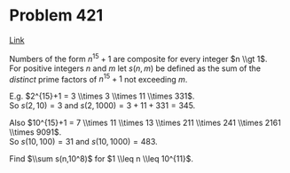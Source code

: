 # Problem 421

[Link](https://projecteuler.net/problem=421)

Numbers of the form $n^{15}+1$ are composite for every integer $n \\gt 1$.  
For positive integers $n$ and $m$ let $s(n,m)$ be defined as the sum of the *distinct* prime factors of $n^{15}+1$ not exceeding $m$. 

E.g. $2^{15}+1 = 3 \\times 3 \\times 11 \\times 331$.  
So $s(2,10) = 3$ and $s(2,1000) = 3+11+331 = 345$.  
  
Also $10^{15}+1 = 7 \\times 11 \\times 13 \\times 211 \\times 241 \\times 2161 \\times 9091$.  
So $s(10,100) = 31$ and $s(10,1000) = 483$.  

Find $\\sum s(n,10^8)$ for $1 \\leq n \\leq 10^{11}$.